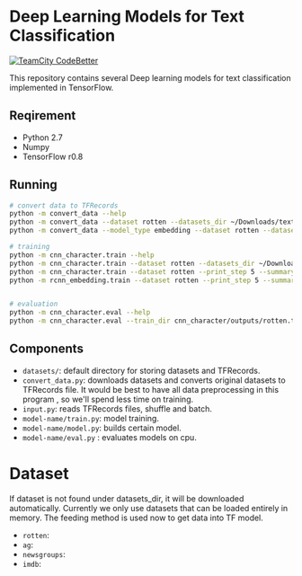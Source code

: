 # Deep Learning Models for Text Classification
[![TeamCity CodeBetter](https://img.shields.io/teamcity/codebetter/bt428.svg)](yuhui-lin.github.io)

This repository contains several Deep learning models for text classification implemented in TensorFlow.

## Reqirement
* Python 2.7
* Numpy
* TensorFlow r0.8

## Running
```bash
# convert data to TFRecords
python -m convert_data --help
python -m convert_data --dataset rotten --datasets_dir ~/Downloads/text-classification/
python -m convert_data --model_type embedding --dataset rotten --datasets_dir ~/Downloads/text-classification/

# training
python -m cnn_character.train --help
python -m cnn_character.train --dataset rotten --datasets_dir ~/Downloads/text-classification/
python -m cnn_character.train --dataset rotten --print_step 5 --summary_step 30 --checkpoint_step 300 --num_epochs 200
python -m rcnn_embedding.train --dataset rotten --print_step 5 --summary_step 30 --checkpoint_step 300 --num_epochs 200 --datasets_dir ~/Downloads/text-classification/


# evaluation
python -m cnn_character.eval --help
python -m cnn_character.eval --train_dir cnn_character/outputs/rotten.time/
```
## Components
* ``datasets/``: default directory for storing datasets and TFRecords.
* ``convert_data.py``: downloads datasets and converts original datasets to TFRecords file. It would be best to have all data preprocessing in this program , so we'll spend less time on training.
* ``input.py``: reads TFRecords files, shuffle and batch.
* ``model-name/train.py``: model training.
* ``model-name/model.py``: builds certain model.
* ``model-name/eval.py`` : evaluates models on cpu.

# Dataset
If dataset is not found under datasets_dir, it will be downloaded automatically. Currently we only use datasets that can be loaded entirely in memory. The feeding method is used now to get data into TF model.
* ``rotten``:
* ``ag``:
* ``newsgroups``:
* ``imdb``:


